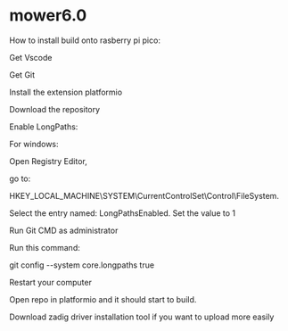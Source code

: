 # mower6.0
How to install build onto rasberry pi pico:

Get Vscode

Get Git

Install the extension platformio

Download the repository

Enable LongPaths:

For windows:

Open Registry Editor,

go to:

HKEY_LOCAL_MACHINE\SYSTEM\CurrentControlSet\Control\FileSystem.

Select the entry named: LongPathsEnabled. Set the value to 1

Run Git CMD as administrator

Run this command:

git config --system core.longpaths true

Restart your computer

Open repo in platformio and it should start to build.

Download zadig driver installation tool if you want to upload more easily
